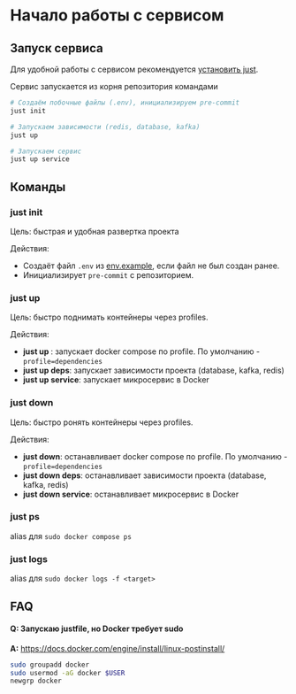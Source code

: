 # Начало работы с сервисом

## Запуск сервиса

Для удобной работы с сервисом рекомендуется [установить just](https://github.com/casey/just?tab=readme-ov-file#packages).

Сервис запускается из корня репозитория командами
```bash
# Создаём побочные файлы (.env), инициализируем pre-commit
just init

# Запускаем зависимости (redis, database, kafka)
just up

# Запускаем сервис
just up service
```

## Команды

### just init

Цель: быстрая и удобная развертка проекта

Действия:
- Создаёт файл `.env` из [env.example](../env.example), если файл не был создан ранее.
- Инициализирует `pre-commit` с репозиторием.

### just up

Цель: быстро поднимать контейнеры через profiles.

Действия:

- **just up <profile>**: запускает docker compose по profile. По умолчанию - `profile=dependencies`
- **just up deps**: запускает зависимости проекта (database, kafka, redis)
- **just up service**: запускает микросервис в Docker

### just down

Цель: быстро ронять контейнеры через profiles.

Действия:

- **just down**: останавливает docker compose по profile. По умолчанию - `profile=dependencies`
- **just down deps**: останавливает зависимости проекта (database, kafka, redis)
- **just down service**: останавливает микросервис в Docker

### just ps

alias для `sudo docker compose ps`

### just logs <target>

alias для `sudo docker logs -f <target>`


## FAQ

#### Q: Запускаю justfile, но Docker требует sudo

**A:** https://docs.docker.com/engine/install/linux-postinstall/

```bash
sudo groupadd docker
sudo usermod -aG docker $USER
newgrp docker
```
